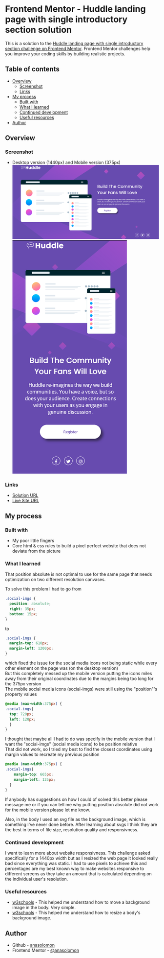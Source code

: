 # Frontend Mentor - Huddle landing page with single introductory section solution

This is a solution to the [Huddle landing page with single introductory section challenge on Frontend Mentor](https://www.frontendmentor.io/challenges/huddle-landing-page-with-a-single-introductory-section-B_2Wvxgi0). Frontend Mentor challenges help you improve your coding skills by building realistic projects. 

## Table of contents

- [Overview](#overview)
  - [Screenshot](#screenshot)
  - [Links](#links)
- [My process](#my-process)
  - [Built with](#built-with)
  - [What I learned](#what-i-learned)
  - [Continued development](#continued-development)
  - [Useful resources](#useful-resources)
- [Author](#author)


## Overview

### Screenshot
- Desktop version (1440px) and Mobile version (375px)
![](img/desktop_finished.png)
![](img/mobile_finished.png)

### Links

- [Solution URL](https://github.com/anasolomon/hubble)
- [Live Site URL](https://anasolomon.github.io/hubble/)

## My process

### Built with

- My poor little fingers
- Core html & css rules to build a pixel perfect website that does not deviate from the picture


### What I learned

That position absolute is not optimal to use for the same page that needs optimization on two different resolution canvases.

To solve this problem I had to go from

```css
.social-imgs {
  position: absolute;
  right: 35px;
  bottom: 15px;
}
```
to
```css
.social-imgs {
  margin-top: 610px;
  margin-left: 1200px;
}
```
which fixed the issue for the social media icons not being static while every other element on the page was (on the desktop version)  
But this completely messed up the mobile version putting the icons miles away from their original coordinates due to the margins being too long for the 375px version  
The mobile social media icons (social-imgs) were still using the "position"'s property values
```css
@media (max-width:375px) {
.social-imgs{
  top: 720px;
  left: 120px;
  }
}
```
I thought that maybe all I had to do was specify in the mobile version that I want the "social-imgs" (social media icons) to be position relative  
That did not work, so I tried my best to find the closest coordinates using margin values to recreate my previous position
```css
@media (max-width:375px) {
.social-imgs{ 
    margin-top: 665px;
    margin-left: 125px;
  }
}
```
If anybody has suggestions on how I could of solved this better please message me or if you can tell me why putting position absolute did not work for the mobile version please let me know.

Also, in the body I used an svg file as the background image, which is something I've never done before. After learning about svgs I think they are the best in terms of file size, resolution quality and responsivness.


### Continued development

I want to learn more about website responsivness. This challenge asked specifically for a 1440px width but as I resized the web page it looked really bad since everything was static. I had to use pixels to achieve this and percentages are my best known way to make websites responsive to different screens as they take an amount that is calculated depending on the individual user's resolution.

### Useful resources

- [w3schools](https://www.w3schools.com/cssref/pr_background-position.php) - This helped me understand how to move a background image in the body. Very simple.
- [w3schools](https://www.w3schools.com/cssref/tryit.php?filename=trycss3_background-size) - This helped me understand how to resize a body's background image.

## Author

- Github - [anasolomon](https://github.com/anasolomon)
- Frontend Mentor - [@anasolomon](https://www.frontendmentor.io/profile/anasolomon)

